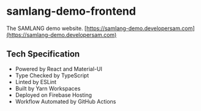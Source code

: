 # samlang-demo-frontend

The SAMLANG demo website.
[https://samlang-demo.developersam.com](https://samlang-demo.developersam.com)

## Tech Specification

- Powered by React and Material-UI
- Type Checked by TypeScript
- Linted by ESLint
- Built by Yarn Workspaces
- Deployed on Firebase Hosting
- Workflow Automated by GitHub Actions
